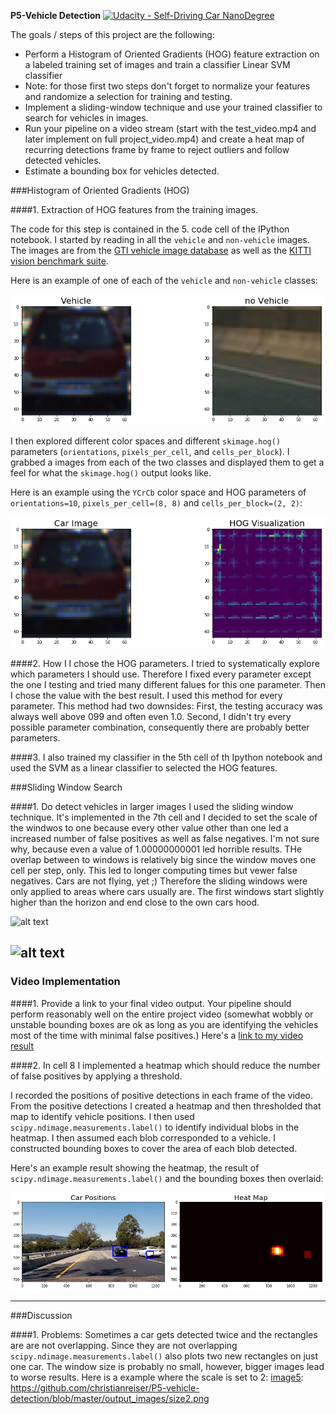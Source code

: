 **P5-Vehicle Detection**
[![Udacity - Self-Driving Car NanoDegree](https://s3.amazonaws.com/udacity-sdc/github/shield-carnd.svg)](http://www.udacity.com/drive)

The goals / steps of this project are the following:

* Perform a Histogram of Oriented Gradients (HOG) feature extraction on a labeled training set of images and train a classifier Linear SVM classifier
* Note: for those first two steps don't forget to normalize your features and randomize a selection for training and testing.
* Implement a sliding-window technique and use your trained classifier to search for vehicles in images.
* Run your pipeline on a video stream (start with the test_video.mp4 and later implement on full project_video.mp4) and create a heat map of recurring detections frame by frame to reject outliers and follow detected vehicles.
* Estimate a bounding box for vehicles detected.

[//]: # (Image References)
[image1]: https://github.com/christianreiser/P5-vehicle-detection/blob/master/output_images/data.png
[image2]: https://github.com/christianreiser/P5-vehicle-detection/blob/master/output_images/HOG.png
[image3]: ./examples/sliding_window.jpg
[image4]: ./examples/sliding_window.jpg
[image5]: https://github.com/christianreiser/P5-vehicle-detection/blob/master/output_images/heat.png
[image6]: ./examples/labels_map.png
[image7]: ./examples/output_bboxes.png
[video1]: https://github.com/christianreiser/P5-vehicle-detection/blob/master/output_images/video2.mp4

###Histogram of Oriented Gradients (HOG)

####1. Extraction of HOG features from the training images.

The code for this step is contained in the 5. code cell of the IPython notebook. I started by reading in all the `vehicle` and `non-vehicle` images. The images are from the [GTI vehicle image database](http://www.gti.ssr.upm.es/data/Vehicle_database.html) as well as the [KITTI vision benchmark suite](http://www.cvlibs.net/datasets/kitti/).

  Here is an example of one of each of the `vehicle` and `non-vehicle` classes:

![alt text][image1]

I then explored different color spaces and different `skimage.hog()` parameters (`orientations`, `pixels_per_cell`, and `cells_per_block`).  I grabbed a images from each of the two classes and displayed them to get a feel for what the `skimage.hog()` output looks like.

Here is an example using the `YCrCb` color space and HOG parameters of `orientations=10`, `pixels_per_cell=(8, 8)` and `cells_per_block=(2, 2)`:


![alt text][image2]

####2. How I I chose the HOG parameters.
I tried to systematically explore which parameters I should use. Therefore I fixed every parameter except the one I testing and tried many different falues for this one parameter. Then I chose the value with the best result. I used this method for every parameter. 
This method had two downsides: First, the testing accuracy was always well above 099 and often even 1.0. Second, I didn't try every possible parameter combination, consequently there are probably better parameters.

####3. I also trained my classifier in the 5th cell of th Ipython notebook and used the SVM as a linear classifier to selected the HOG features.

###Sliding Window Search

####1. Do detect vehicles in larger images I used the sliding window technique. It's implemented in the 7th cell and I  decided to set the scale of the windwos to one because every other value other than one led a increased number of false positives as well as false negatives. I'm not sure why, because even a value of 1.00000000001 led horrible results. 
THe overlap between to windows is relatively big since the window moves one cell per step, only. This led to longer computing times but vewer false negatives.
Cars are not flying, yet ;) Therefore the sliding windows were only applied to areas where cars usually are. The first windows start slightly higher than the horizon and end close to the own cars hood. 

![alt text][image3]


![alt text][image4]
---

### Video Implementation

####1. Provide a link to your final video output.  Your pipeline should perform reasonably well on the entire project video (somewhat wobbly or unstable bounding boxes are ok as long as you are identifying the vehicles most of the time with minimal false positives.)
Here's a [link to my video result](https://youtu.be/AJiiHgcJPfY)


####2. In cell 8 I implemented a heatmap which should reduce the number of false positives by applying a threshold.

I recorded the positions of positive detections in each frame of the video.  From the positive detections I created a heatmap and then thresholded that map to identify vehicle positions.  I then used `scipy.ndimage.measurements.label()` to identify individual blobs in the heatmap.  I then assumed each blob corresponded to a vehicle.  I constructed bounding boxes to cover the area of each blob detected.  

Here's an example result showing the heatmap, the result of `scipy.ndimage.measurements.label()` and the bounding boxes then overlaid:

![alt text][image5]





---

###Discussion

####1. Problems:
Sometimes a car gets detected twice and the rectangles are are not overlapping. Since they are not overlapping `scipy.ndimage.measurements.label()` also plots two new rectangles on just one car. The window size is probably no small, however, bigger images lead to worse results. 
Here is a example where the scale is set to 2:
[image5]: https://github.com/christianreiser/P5-vehicle-detection/blob/master/output_images/size2.png
